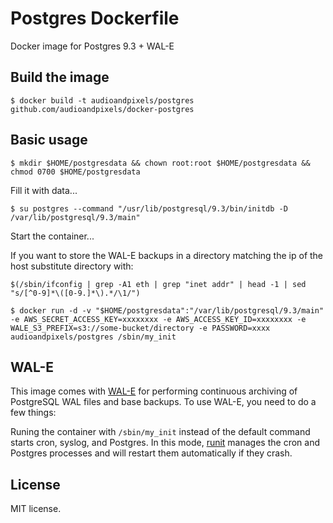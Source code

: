 # Postgres Dockerfile

Docker image for Postgres 9.3 + WAL-E

## Build the image
```shell
$ docker build -t audioandpixels/postgres github.com/audioandpixels/docker-postgres
```

## Basic usage

```shell
$ mkdir $HOME/postgresdata && chown root:root $HOME/postgresdata && chmod 0700 $HOME/postgresdata
```

Fill it with data...
```shell
$ su postgres --command "/usr/lib/postgresql/9.3/bin/initdb -D /var/lib/postgresql/9.3/main"
```

Start the container...

If you want to store the WAL-E backups in a directory matching the ip of the host substitute directory with:
```shell
$(/sbin/ifconfig | grep -A1 eth | grep "inet addr" | head -1 | sed "s/[^0-9]*\([0-9.]*\).*/\1/")
```

```shell
$ docker run -d -v "$HOME/postgresdata":"/var/lib/postgresql/9.3/main" -e AWS_SECRET_ACCESS_KEY=xxxxxxxx -e AWS_ACCESS_KEY_ID=xxxxxxxx -e WALE_S3_PREFIX=s3://some-bucket/directory -e PASSWORD=xxxx audioandpixels/postgres /sbin/my_init
```

## WAL-E

This image comes with [WAL-E][wal-e] for performing continuous archiving of PostgreSQL WAL files and base backups.  To use WAL-E, you need to do a few things:

Runing the container with `/sbin/my_init` instead of the default command starts cron, syslog, and Postgres.  In this mode, [runit][runit] manages the cron and Postgres processes and will restart them automatically if they crash.

## License

MIT license.

[wal-e]:  https://github.com/wal-e/wal-e
[runit]:  http://smarden.org/runit/
